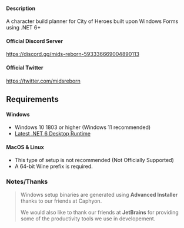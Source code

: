 #### Description
A character build planner for City of Heroes built upon Windows Forms using .NET 6+

#### Official Discord Server
https://discord.gg/mids-reborn-593336669004890113

#### Official Twitter
https://twitter.com/midsreborn

## Requirements

#### Windows
   * Windows 10 1803 or higher (Windows 11 recommended)
   * [Latest .NET 6 Desktop Runtime](https://dotnet.microsoft.com/en-us/download/dotnet/6.0)
   
#### MacOS & Linux
   * This type of setup is not recommended (Not Officially Supported)
   * A 64-bit Wine prefix is required.

### Notes/Thanks
>Windows setup binaries are generated using **Advanced Installer** thanks to our friends at Caphyon.
>
>We would also like to thank our friends at **JetBrains** for providing some of the productivity tools we use in developement.
